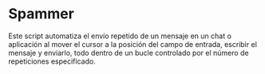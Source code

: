# Spammer
Este  script automatiza el envío repetido de un mensaje en un chat o aplicación al mover el cursor a la posición del campo de entrada, escribir el mensaje y enviarlo, todo dentro de un bucle controlado por el número de repeticiones especificado.
